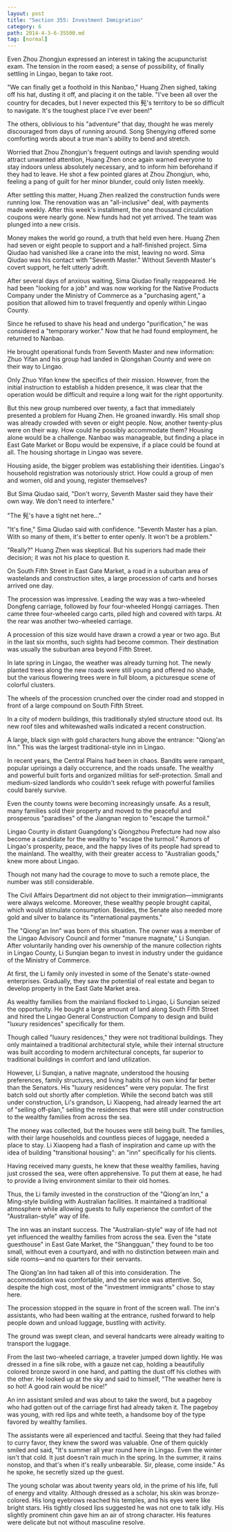 ```yaml
---
layout: post
title: "Section 355: Investment Immigration"
category: 6
path: 2014-4-3-6-35500.md
tag: [normal]
---
```


Even Zhou Zhongjun expressed an interest in taking the acupuncturist exam. The tension in the room eased; a sense of possibility, of finally settling in Lingao, began to take root.

"We can finally get a foothold in this Nanbao," Huang Zhen sighed, taking off his hat, dusting it off, and placing it on the table. "I've been all over the country for decades, but I never expected this 髡's territory to be so difficult to navigate. It's the toughest place I've ever been!"

The others, oblivious to his "adventure" that day, thought he was merely discouraged from days of running around. Song Shengying offered some comforting words about a true man's ability to bend and stretch.

Worried that Zhou Zhongjun's frequent outings and lavish spending would attract unwanted attention, Huang Zhen once again warned everyone to stay indoors unless absolutely necessary, and to inform him beforehand if they had to leave. He shot a few pointed glares at Zhou Zhongjun, who, feeling a pang of guilt for her minor blunder, could only listen meekly.

After settling this matter, Huang Zhen realized the construction funds were running low. The renovation was an "all-inclusive" deal, with payments made weekly. After this week's installment, the one thousand circulation coupons were nearly gone. New funds had not yet arrived. The team was plunged into a new crisis.

Money makes the world go round, a truth that held even here. Huang Zhen had seven or eight people to support and a half-finished project. Sima Qiudao had vanished like a crane into the mist, leaving no word. Sima Qiudao was his contact with "Seventh Master." Without Seventh Master's covert support, he felt utterly adrift.

After several days of anxious waiting, Sima Qiudao finally reappeared. He had been "looking for a job" and was now working for the Native Products Company under the Ministry of Commerce as a "purchasing agent," a position that allowed him to travel frequently and openly within Lingao County.

Since he refused to shave his head and undergo "purification," he was considered a "temporary worker." Now that he had found employment, he returned to Nanbao.

He brought operational funds from Seventh Master and new information: Zhuo Yifan and his group had landed in Qiongshan County and were on their way to Lingao.

Only Zhuo Yifan knew the specifics of their mission. However, from the initial instruction to establish a hidden presence, it was clear that the operation would be difficult and require a long wait for the right opportunity.

But this new group numbered over twenty, a fact that immediately presented a problem for Huang Zhen. He groaned inwardly. His small shop was already crowded with seven or eight people. Now, another twenty-plus were on their way. How could he possibly accommodate them? Housing alone would be a challenge. Nanbao was manageable, but finding a place in East Gate Market or Bopu would be expensive, if a place could be found at all. The housing shortage in Lingao was severe.

Housing aside, the bigger problem was establishing their identities. Lingao's household registration was notoriously strict. How could a group of men and women, old and young, register themselves?

But Sima Qiudao said, "Don't worry, Seventh Master said they have their own way. We don't need to interfere."

"The 髡's have a tight net here..."

"It's fine," Sima Qiudao said with confidence. "Seventh Master has a plan. With so many of them, it's better to enter openly. It won't be a problem."

"Really?" Huang Zhen was skeptical. But his superiors had made their decision; it was not his place to question it.

On South Fifth Street in East Gate Market, a road in a suburban area of wastelands and construction sites, a large procession of carts and horses arrived one day.

The procession was impressive. Leading the way was a two-wheeled Dongfeng carriage, followed by four four-wheeled Hongqi carriages. Then came three four-wheeled cargo carts, piled high and covered with tarps. At the rear was another two-wheeled carriage.

A procession of this size would have drawn a crowd a year or two ago. But in the last six months, such sights had become common. Their destination was usually the suburban area beyond Fifth Street.

In late spring in Lingao, the weather was already turning hot. The newly planted trees along the new roads were still young and offered no shade, but the various flowering trees were in full bloom, a picturesque scene of colorful clusters.

The wheels of the procession crunched over the cinder road and stopped in front of a large compound on South Fifth Street.

In a city of modern buildings, this traditionally styled structure stood out. Its new roof tiles and whitewashed walls indicated a recent construction.

A large, black sign with gold characters hung above the entrance: "Qiong'an Inn." This was the largest traditional-style inn in Lingao.

In recent years, the Central Plains had been in chaos. Bandits were rampant, popular uprisings a daily occurrence, and the roads unsafe. The wealthy and powerful built forts and organized militias for self-protection. Small and medium-sized landlords who couldn't seek refuge with powerful families could barely survive.

Even the county towns were becoming increasingly unsafe. As a result, many families sold their property and moved to the peaceful and prosperous "paradises" of the Jiangnan region to "escape the turmoil."

Lingao County in distant Guangdong's Qiongzhou Prefecture had now also become a candidate for the wealthy to "escape the turmoil." Rumors of Lingao's prosperity, peace, and the happy lives of its people had spread to the mainland. The wealthy, with their greater access to "Australian goods," knew more about Lingao.

Though not many had the courage to move to such a remote place, the number was still considerable.

The Civil Affairs Department did not object to their immigration—immigrants were always welcome. Moreover, these wealthy people brought capital, which would stimulate consumption. Besides, the Senate also needed more gold and silver to balance its "international payments."

The "Qiong'an Inn" was born of this situation. The owner was a member of the Lingao Advisory Council and former "manure magnate," Li Sunqian. After voluntarily handing over his ownership of the manure collection rights in Lingao County, Li Sunqian began to invest in industry under the guidance of the Ministry of Commerce.

At first, the Li family only invested in some of the Senate's state-owned enterprises. Gradually, they saw the potential of real estate and began to develop property in the East Gate Market area.

As wealthy families from the mainland flocked to Lingao, Li Sunqian seized the opportunity. He bought a large amount of land along South Fifth Street and hired the Lingao General Construction Company to design and build "luxury residences" specifically for them.

Though called "luxury residences," they were not traditional buildings. They only maintained a traditional architectural style, while their internal structure was built according to modern architectural concepts, far superior to traditional buildings in comfort and land utilization.

However, Li Sunqian, a native magnate, understood the housing preferences, family structures, and living habits of his own kind far better than the Senators. His "luxury residences" were very popular. The first batch sold out shortly after completion. While the second batch was still under construction, Li's grandson, Li Xiaopeng, had already learned the art of "selling off-plan," selling the residences that were still under construction to the wealthy families from across the sea.

The money was collected, but the houses were still being built. The families, with their large households and countless pieces of luggage, needed a place to stay. Li Xiaopeng had a flash of inspiration and came up with the idea of building "transitional housing": an "inn" specifically for his clients.

Having received many guests, he knew that these wealthy families, having just crossed the sea, were often apprehensive. To put them at ease, he had to provide a living environment similar to their old homes.

Thus, the Li family invested in the construction of the "Qiong'an Inn," a Ming-style building with Australian facilities. It maintained a traditional atmosphere while allowing guests to fully experience the comfort of the "Australian-style" way of life.

The inn was an instant success. The "Australian-style" way of life had not yet influenced the wealthy families from across the sea. Even the "state guesthouse" in East Gate Market, the "Shangguan," they found to be too small, without even a courtyard, and with no distinction between main and side rooms—and no quarters for their servants.

The Qiong'an Inn had taken all of this into consideration. The accommodation was comfortable, and the service was attentive. So, despite the high cost, most of the "investment immigrants" chose to stay here.

The procession stopped in the square in front of the screen wall. The inn's assistants, who had been waiting at the entrance, rushed forward to help people down and unload luggage, bustling with activity.

The ground was swept clean, and several handcarts were already waiting to transport the luggage.

From the last two-wheeled carriage, a traveler jumped down lightly. He was dressed in a fine silk robe, with a gauze net cap, holding a beautifully colored bronze sword in one hand, and patting the dust off his clothes with the other. He looked up at the sky and said to himself, "The weather here is so hot! A good rain would be nice!"

An inn assistant smiled and was about to take the sword, but a pageboy who had gotten out of the carriage first had already taken it. The pageboy was young, with red lips and white teeth, a handsome boy of the type favored by wealthy families.

The assistants were all experienced and tactful. Seeing that they had failed to curry favor, they knew the sword was valuable. One of them quickly smiled and said, "It's summer all year round here in Lingao. Even the winter isn't that cold. It just doesn't rain much in the spring. In the summer, it rains nonstop, and that's when it's really unbearable. Sir, please, come inside." As he spoke, he secretly sized up the guest.

The young scholar was about twenty years old, in the prime of his life, full of energy and vitality. Although dressed as a scholar, his skin was bronze-colored. His long eyebrows reached his temples, and his eyes were like bright stars. His tightly closed lips suggested he was not one to talk idly. His slightly prominent chin gave him an air of strong character. His features were delicate but not without masculine resolve.
